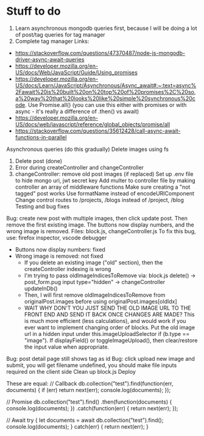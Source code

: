 # Stuff to do
1. Learn asynchronous mongodb queries first, because I will be doing a lot of post/tag queries for tag manager
2. Complete tag manager
Links:
- https://stackoverflow.com/questions/47370487/node-js-mongodb-driver-async-await-queries
- https://developer.mozilla.org/en-US/docs/Web/JavaScript/Guide/Using_promises
- https://developer.mozilla.org/en-US/docs/Learn/JavaScript/Asynchronous/Async_await#:~:text=async%2Fawait%20is%20built%20on%20top%20of%20promises%2C%20so,a%20way%20that%20looks%20like%20simple%20synchronous%20code.
Use Promise.all() (you can use this either with promises or with async - it's really a difference of .then() vs await)
- https://developer.mozilla.org/en-US/docs/web/javascript/reference/global_objects/promise/all
- https://stackoverflow.com/questions/35612428/call-async-await-functions-in-parallel

Asynchronous queries (do this gradually)
Delete images using fs
1. Delete post (done)
2. Error during createController and changeController
3. changeController: remove old post images (if replaced)
Set up .env file to hide mongo uri, jwt secret key
Add multer to controller file by making controller an array of middleware functions
Make sure creating a "not tagged" post works
Use formatName instead of encodeURIComponent
Change control routes to /projects, /blogs instead of /project, /blog
Testing and bug fixes

Bug: create new post with multiple images, then click update post. Then remove the first existing image. The buttons now display numbers, and the wrong image is removed.
Files: block.js, changeController.js
To fix this bug, use: firefox inspector, vscode debugger
- Buttons now display numbers: fixed
- Wrong image is removed: not fixed
  - If you delete an existing image ("old" section), then the createController indexing is wrong
  - I'm trying to pass oldImageIndicesToRemove via: block.js delete() -> post_form.pug input type="hidden" -> changeController updateInDb()
  - Then, I will first remove oldImageIndicesToRemove from originalPost.images before using originalPost.images[oldIdx]
  - WAIT WHY DON'T YOU JUST SEND THE OLD IMAGE URL TO THE FRONT END AND SEND IT BACK ONCE CHANGES ARE MADE? This is much more efficient (less calculations), and would work if you ever want to implement changing order of blocks. Put the old image url in a hidden input under this.imageUploadSelector if (b.type == "image"). If displayField() or toggleImageUpload(), then clear/restore the input value when appropriate.

Bug: post detail page still shows tag as id
Bug: click upload new image and submit, you will get filename undefined, you should make file inputs required on the client side
Clean up block.js
Deploy

These are equal:
// Callback
db.collection("test").find(function(err, documents) {
  if (err) return next(err);
  console.log(documents);
});

// Promise
db.collection("test").find()
.then(function(documents) {
  console.log(documents);
})
.catch(function(err) {
  return next(err);
});

// Await
try {
  let documents = await db.collection("test").find();
  console.log(documents);
} catch(err) {
  return next(err);
}
